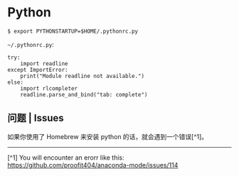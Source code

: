 # Python



```
$ export PYTHONSTARTUP=$HOME/.pythonrc.py
```

`~/.pythonrc.py`:

```
try:
    import readline
except ImportError:
    print("Module readline not available.")
else:
    import rlcompleter
    readline.parse_and_bind("tab: complete")
```

## 问题 | Issues 

如果你使用了 Homebrew 来安装 python 的话，就会遇到一个错误[^1]。



--- 

[^1] You will encounter an erorr like this: https://github.com/proofit404/anaconda-mode/issues/114